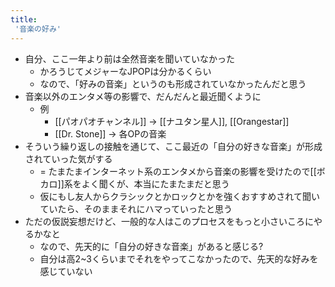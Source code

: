 ```yaml
---
title:
 '音楽の好み'
---
```


- 自分、ここ一年より前は全然音楽を聞いていなかった
    - かろうじてメジャーなJPOPは分かるくらい
    - なので、「好みの音楽」というのも形成されていなかったんだと思う
- 音楽以外のエンタメ等の影響で、だんだんと最近聞くように
    - 例
        - [[パオパオチャンネル]] -> [[ナユタン星人]], [[Orangestar]]
        - [[Dr. Stone]] -> 各OPの音楽
- そういう繰り返しの接触を通じて、ここ最近の「自分の好きな音楽」が形成されていった気がする
    - = たまたまインターネット系のエンタメから音楽の影響を受けたので[[ボカロ]]系をよく聞くが、本当にたまたまだと思う
    - 仮にもし友人からクラシックとかロックとかを強くおすすめされて聞いていたら、そのままそれにハマっていったと思う
- ただの仮説妄想だけど、一般的な人はこのプロセスをもっと小さいころにやるかなと
    - なので、先天的に「自分の好きな音楽」があると感じる?
    - 自分は高2~3くらいまでそれをやってこなかったので、先天的な好みを感じていない